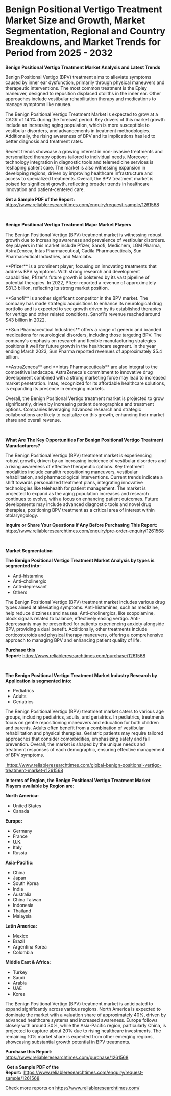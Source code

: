 <p><h1>Benign Positional Vertigo Treatment Market Size and Growth, Market Segmentation, Regional and Country Breakdowns, and Market Trends for Period from 2025 -  2032</h1></p><p><strong>Benign Positional Vertigo Treatment Market Analysis and Latest Trends</strong></p>
<p><p>Benign Positional Vertigo (BPV) treatment aims to alleviate symptoms caused by inner ear dysfunction, primarily through physical maneuvers and therapeutic interventions. The most common treatment is the Epley maneuver, designed to reposition displaced otoliths in the inner ear. Other approaches include vestibular rehabilitation therapy and medications to manage symptoms like nausea. </p><p>The Benign Positional Vertigo Treatment Market is expected to grow at a CAGR of 14.1% during the forecast period. Key drivers of this market growth include an increasing aging population, which is more susceptible to vestibular disorders, and advancements in treatment methodologies. Additionally, the rising awareness of BPV and its implications has led to better diagnosis and treatment rates. </p><p>Recent trends showcase a growing interest in non-invasive treatments and personalized therapy options tailored to individual needs. Moreover, technology integration in diagnostic tools and telemedicine services is reshaping patient care. The market is also witnessing expansion in developing regions, driven by improving healthcare infrastructure and access to specialized treatments. Overall, the BPV treatment market is poised for significant growth, reflecting broader trends in healthcare innovation and patient-centered care.</p></p>
<p><strong>Get a Sample PDF of the Report:&nbsp;</strong> <a href="https://www.reliableresearchtimes.com/enquiry/request-sample/1261568?utm_campaign=3211&utm_medium=2&utm_source=Github&utm_content=ia&utm_term=08032025&utm_id=benign-positional-vertigo-treatment">https://www.reliableresearchtimes.com/enquiry/request-sample/1261568</a></p>
<p>&nbsp;</p>
<p><strong>Benign Positional Vertigo Treatment Major Market Players</strong></p>
<p><p>The Benign Positional Vertigo (BPV) treatment market is witnessing robust growth due to increasing awareness and prevalence of vestibular disorders. Key players in this market include Pfizer, Sanofi, Medichem, LGM Pharma, AstraZeneca, Intas Pharmaceutical, Cadila Pharmaceuticals, Sun Pharmaceutical Industries, and Marclabs.</p><p>**Pfizer** is a prominent player, focusing on innovating treatments that address BPV symptoms. With strong research and development capabilities, Pfizer's future growth is bolstered by its vast pipeline of potential therapies. In 2022, Pfizer reported a revenue of approximately $81.3 billion, reflecting its strong market position.</p><p>**Sanofi** is another significant competitor in the BPV market. The company has made strategic acquisitions to enhance its neurological drug portfolio and is expected to see growth driven by its established therapies for vertigo and other related conditions. Sanofi's revenue reached around $43 billion in 2022.</p><p>**Sun Pharmaceutical Industries** offers a range of generic and branded medications for neurological disorders, including those targeting BPV. The company's emphasis on research and flexible manufacturing strategies positions it well for future growth in the healthcare segment. In the year ending March 2023, Sun Pharma reported revenues of approximately $5.4 billion.</p><p>**AstraZeneca** and **Intas Pharmaceuticals** are also integral to the competitive landscape. AstraZeneca's commitment to innovative drug development combined with a strong marketing force may lead to increased market penetration. Intas, recognized for its affordable healthcare solutions, is expanding its presence in emerging markets.</p><p>Overall, the Benign Positional Vertigo treatment market is projected to grow significantly, driven by increasing patient demographics and treatment options. Companies leveraging advanced research and strategic collaborations are likely to capitalize on this growth, enhancing their market share and overall revenue.</p></p>
<p>&nbsp;</p>
<p><strong>What Are The Key Opportunities For Benign Positional Vertigo Treatment Manufacturers?</strong></p>
<p><p>The Benign Positional Vertigo (BPV) treatment market is experiencing robust growth, driven by an increasing incidence of vestibular disorders and a rising awareness of effective therapeutic options. Key treatment modalities include canalith repositioning maneuvers, vestibular rehabilitation, and pharmacological interventions. Current trends indicate a shift towards personalized treatment plans, integrating innovative technologies like telehealth for patient management. The market is projected to expand as the aging population increases and research continues to evolve, with a focus on enhancing patient outcomes. Future developments may include advanced diagnostic tools and novel drug therapies, positioning BPV treatment as a critical area of interest within otolaryngology.</p></p>
<p><strong>Inquire or Share Your Questions If Any Before Purchasing This Report:</strong> <a href="https://www.reliableresearchtimes.com/enquiry/pre-order-enquiry/1261568?utm_campaign=3211&utm_medium=2&utm_source=Github&utm_content=ia&utm_term=08032025&utm_id=benign-positional-vertigo-treatment">https://www.reliableresearchtimes.com/enquiry/pre-order-enquiry/1261568</a></p>
<p>&nbsp;</p>
<p><strong>Market Segmentation</strong></p>
<p><strong>The Benign Positional Vertigo Treatment Market Analysis by types is segmented into:</strong></p>
<p><ul><li>Anti-histamine</li><li>Anti-cholinergic</li><li>Anti-depressant</li><li>Others</li></ul></p>
<p><p>The Benign Positional Vertigo (BPV) treatment market includes various drug types aimed at alleviating symptoms. Anti-histamines, such as meclizine, help reduce dizziness and nausea. Anti-cholinergics, like scopolamine, block signals related to balance, effectively easing vertigo. Anti-depressants may be prescribed for patients experiencing anxiety alongside BPV, providing a dual benefit. Additionally, other treatments include corticosteroids and physical therapy maneuvers, offering a comprehensive approach to managing BPV and enhancing patient quality of life.</p></p>
<p><strong>Purchase this Report:&nbsp;</strong><a href="https://www.reliableresearchtimes.com/purchase/1261568?utm_campaign=3211&utm_medium=2&utm_source=Github&utm_content=ia&utm_term=08032025&utm_id=benign-positional-vertigo-treatment">https://www.reliableresearchtimes.com/purchase/1261568</a></p>
<p>&nbsp;</p>
<p><strong>The Benign Positional Vertigo Treatment Market Industry Research by Application is segmented into:</strong></p>
<p><ul><li>Pediatrics</li><li>Adults</li><li>Geriatrics</li></ul></p>
<p><p>The Benign Positional Vertigo (BPV) treatment market caters to various age groups, including pediatrics, adults, and geriatrics. In pediatrics, treatments focus on gentle repositioning maneuvers and education for both children and parents. Adults often benefit from a combination of vestibular rehabilitation and physical therapies. Geriatric patients may require tailored approaches that consider comorbidities, emphasizing safety and fall prevention. Overall, the market is shaped by the unique needs and treatment responses of each demographic, ensuring effective management of BPV symptoms.</p></p>
<p><a href="https://www.reliableresearchtimes.com/global-benign-positional-vertigo-treatment-market-r1261568?utm_campaign=3211&utm_medium=2&utm_source=Github&utm_content=ia&utm_term=08032025&utm_id=benign-positional-vertigo-treatment">&nbsp;https://www.reliableresearchtimes.com/global-benign-positional-vertigo-treatment-market-r1261568</a></p>
<p><strong>In terms of Region, the Benign Positional Vertigo Treatment Market Players available by Region are:</strong></p>
<p>
    <p> <strong> North America: </strong>
        <ul>
            <li>United States</li>
            <li>Canada</li>
        </ul>
        </p> 
    <p> <strong> Europe: </strong>
        <ul>
            <li>Germany</li>
            <li>France</li>
            <li>U.K.</li>
            <li>Italy</li>
            <li>Russia</li>
        </ul>
        </p> 
    <p> <strong> Asia-Pacific: </strong>
        <ul>
            <li>China</li>
            <li>Japan</li>
            <li>South Korea</li>
            <li>India</li>
            <li>Australia</li>
            <li>China Taiwan</li>
            <li>Indonesia</li>
            <li>Thailand</li>
            <li>Malaysia</li>
        </ul>
        </p> 
    <p> <strong> Latin America: </strong>
        <ul>
            <li>Mexico</li>
            <li>Brazil</li>
            <li>Argentina Korea</li>
            <li>Colombia</li>
        </ul>
        </p> 
    <p> <strong> Middle East & Africa: </strong>
        <ul>
            <li>Turkey</li>
            <li>Saudi</li>
            <li>Arabia</li>
            <li>UAE</li>
            <li>Korea</li>
        </ul>
    </p>
    </p>
<p><p>The Benign Positional Vertigo (BPV) treatment market is anticipated to expand significantly across various regions. North America is expected to dominate the market with a valuation share of approximately 40%, driven by advanced healthcare systems and increased awareness. Europe follows closely with around 30%, while the Asia-Pacific region, particularly China, is projected to capture about 20% due to rising healthcare investments. The remaining 10% market share is expected from other emerging regions, showcasing substantial growth potential in BPV treatments.</p></p>
<p><strong>Purchase this Report: </strong><a href="https://www.reliableresearchtimes.com/purchase/1261568?utm_campaign=3211&utm_medium=2&utm_source=Github&utm_content=ia&utm_term=08032025&utm_id=benign-positional-vertigo-treatment">https://www.reliableresearchtimes.com/purchase/1261568</a></p>
<p>&nbsp;<strong>Get a Sample PDF of the Report:&nbsp;&nbsp;</strong><a href="https://www.reliableresearchtimes.com/enquiry/request-sample/1261568?utm_campaign=3211&utm_medium=2&utm_source=Github&utm_content=ia&utm_term=08032025&utm_id=benign-positional-vertigo-treatment">https://www.reliableresearchtimes.com/enquiry/request-sample/1261568</a></p>
<p><strong></strong></p>
<p>Check more reports on <a href="https://www.reliableresearchtimes.com/?utm_campaign=3211&utm_medium=2&utm_source=Github&utm_content=ia&utm_term=08032025&utm_id=benign-positional-vertigo-treatment">https://www.reliableresearchtimes.com/</a></p>